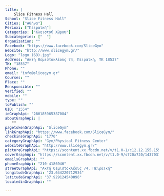 ```yaml
---
title: |
    Slice Fitness Hall
School: "Slice Fitness Hall"
Cities: ["Αθήνα"]
Perioxi: ["Πειραϊκή"]
Categories: ["Κλειστού Χώρου"]
Subcategories: ["  "]
Organization: ""
Facebook: "https://www.facebook.com/SliceGym"
Website: "http://www.slicegym.gr/"
Logo: "logo (63).jpg"
Address: "Ακτή Θεμιστοκλέους 74, Πειραϊκή, ΤΚ 18537"
TK: "18537"
Phone: ""
email: "info@slicegym.gr"
Courses: ""
Place: ""
Rensponsible: ""
Verified: ""
mobile: ""
type: ""
toPublish: ""
UID: "1554"
idGraphApi: "280185065387084"
aboutGraphApi: | 
   ""
pagetokenGraphApi: "SliceGym"
linkGraphApi: "https://www.facebook.com/SliceGym/"
checkinsGraphApi: "1770"
categoryGraphApi: "Gym/Physical Fitness Center"
websiteGraphApi: "http://www.slicegym.gr/"
pictureGraphApi: "https://scontent.xx.fbcdn.net/v/t1.0-1/c12.12.155.155/s50x50/603366_434305166641739_860157747_n.jpg?oh=7dfa0f76236b086547bf113fdd3d02a4&amp;oe=5B029E1A"
coverGraphApi: "https://scontent.xx.fbcdn.net/v/t1.0-9/s720x720/14370317_1216540938418154_2000246311561305172_n.png?oh=4dc4de18a5e5956bc0e6b2d3a0f65216&amp;oe=5B414F16"
emailsGraphApi: ""
phoneGraphApi: "210-4186946"
streetGraphApi: "Ακτή Θεμιστοκλέους 74, Πειραϊκή"
longitudeGraphApi: "23.644220712934"
latitudeGraphApi: "37.929124540096"
locatedinGraphApi: ""

---
```




